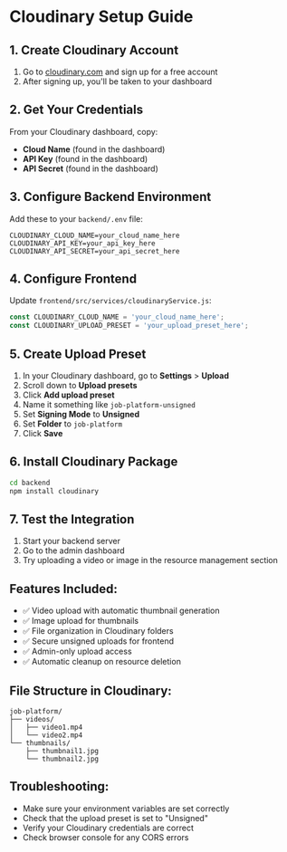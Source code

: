 # Cloudinary Setup Guide

## 1. Create Cloudinary Account
1. Go to [cloudinary.com](https://cloudinary.com) and sign up for a free account
2. After signing up, you'll be taken to your dashboard

## 2. Get Your Credentials
From your Cloudinary dashboard, copy:
- **Cloud Name** (found in the dashboard)
- **API Key** (found in the dashboard)
- **API Secret** (found in the dashboard)

## 3. Configure Backend Environment
Add these to your `backend/.env` file:
```env
CLOUDINARY_CLOUD_NAME=your_cloud_name_here
CLOUDINARY_API_KEY=your_api_key_here
CLOUDINARY_API_SECRET=your_api_secret_here
```

## 4. Configure Frontend
Update `frontend/src/services/cloudinaryService.js`:
```javascript
const CLOUDINARY_CLOUD_NAME = 'your_cloud_name_here';
const CLOUDINARY_UPLOAD_PRESET = 'your_upload_preset_here';
```

## 5. Create Upload Preset
1. In your Cloudinary dashboard, go to **Settings** > **Upload**
2. Scroll down to **Upload presets**
3. Click **Add upload preset**
4. Name it something like `job-platform-unsigned`
5. Set **Signing Mode** to **Unsigned**
6. Set **Folder** to `job-platform`
7. Click **Save**

## 6. Install Cloudinary Package
```bash
cd backend
npm install cloudinary
```

## 7. Test the Integration
1. Start your backend server
2. Go to the admin dashboard
3. Try uploading a video or image in the resource management section

## Features Included:
- ✅ Video upload with automatic thumbnail generation
- ✅ Image upload for thumbnails
- ✅ File organization in Cloudinary folders
- ✅ Secure unsigned uploads for frontend
- ✅ Admin-only upload access
- ✅ Automatic cleanup on resource deletion

## File Structure in Cloudinary:
```
job-platform/
├── videos/
│   ├── video1.mp4
│   └── video2.mp4
└── thumbnails/
    ├── thumbnail1.jpg
    └── thumbnail2.jpg
```

## Troubleshooting:
- Make sure your environment variables are set correctly
- Check that the upload preset is set to "Unsigned"
- Verify your Cloudinary credentials are correct
- Check browser console for any CORS errors
